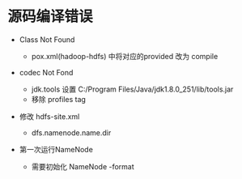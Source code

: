 # 源码编译错误

* Class Not Found
    - pox.xml(hadoop-hdfs) 中将对应的provided 改为 compile

* codec Not Fond
    - jdk.tools 设置 <systemPath>C:/Program Files/Java/jdk1.8.0_251/lib/tools.jar</systemPath>
    - 移除 profiles tag

* 修改 hdfs-site.xml
    - dfs.namenode.name.dir
    
* 第一次运行NameNode
    - 需要初始化 NameNode -format